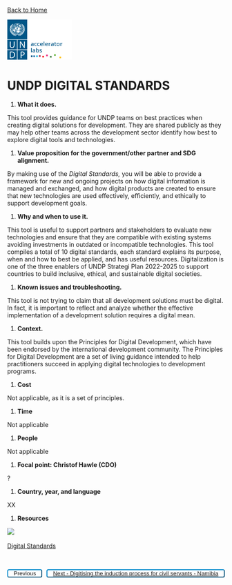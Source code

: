 [Back to Home](../../README.md)


<img src="../../public/imgs/UNDP_accelerator_labs_logo_vertical_color_RGB.png"  width="150" alt="undp_accelerator_labs_logo">

# **UNDP DIGITAL STANDARDS**

1. **What it does.**

This tool provides guidance for UNDP teams on best practices when creating digital solutions for development. They are shared publicly as they may help other teams across the development sector identify how best to explore digital tools and technologies.

1. **Value proposition for the government/other partner and SDG alignment.**

By making use of the _Digital Standards,_ you will be able to provide a framework for new and ongoing projects on how digital information is managed and exchanged, and how digital products are created to ensure that new technologies are used effectively, efficiently, and ethically to support development goals.

1. **Why and when to use it.**

This tool is useful to support partners and stakeholders to evaluate new technologies and ensure that they are compatible with existing systems avoiding investments in outdated or incompatible technologies. This tool compiles a total of 10 digital standards, each standard explains its purpose, when and how to best be applied, and has useful resources. Digitalization is one of the three enablers of UNDP Strategi Plan 2022-2025 to support countries to build inclusive, ethical, and sustainable digital societies.

1. **Known issues and troubleshooting.**

This tool is not trying to claim that all development solutions must be digital. In fact, it is important to reflect and analyze whether the effective implementation of a development solution requires a digital mean.

1. **Context.**

This tool builds upon the Principles for Digital Development, which have been endorsed by the international development community. The Principles for Digital Development are a set of living guidance intended to help practitioners succeed in applying digital technologies to development programs.

1. **Cost**

Not applicable, as it is a set of principles.

1. **Time**

Not applicable

1. **People**

Not applicable

1. **Focal point: Christof Hawle (CDO)**

?

1. **Country, year, and language**

XX

1. **Resources**

![](RackMultipart20230509-1-4rdhtb_html_51ec601b55f07ceb.png)

[Digital Standards](https://www.undp.org/digital/standards)



<div style="padding-top:2rem">
<!-- Left Button -->
<button class="button" class="button" style="float: left; background-color: white; padding: 0 0.8rem; border-radius: 4px; background-color: transparent; border-color: #0087cb; color: #0087cb; letter-spacing: 0; cursor: pointer; text-align: center; text-decoration: none; display: inline-block;">
<a onclick="window.history.back()" class="button" id="left-button">Previous</a>
</button>

<!-- Right Button -->
<button class="button" class="button" style="float: right; background-color: white; padding: 0 0.8rem; border-radius: 4px; background-color: transparent; border-color: #0087cb; color: #0087cb; letter-spacing: 0; cursor: pointer; text-align: center; text-decoration: none; display: inline-block;">
<a href="../Digitising%20the%20induction%20process%20for%20civil%20servants%20-%20Namibia/Factsheet_Digitising_induction_civil_servants_Namibia" class="button" id="right-button">Next - Digitising the induction process for civil servants - Namibia </a>
</button>

</div>


